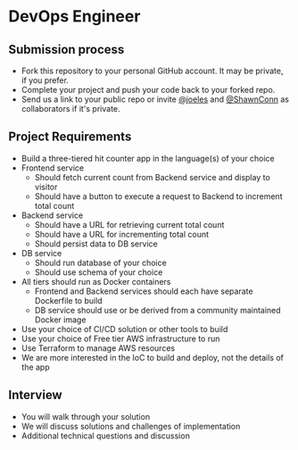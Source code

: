 
# DevOps Engineer

## Submission process
- Fork this repository to your personal GitHub account. It may be private, if you prefer.
- Complete your project and push your code back to your forked repo.
- Send us a link to your public repo or invite [@joeles](https://github.com/joeles) and [@ShawnConn](https://github.com/ShawnConn) as collaborators if it's private.

## Project Requirements

- Build a three-tiered hit counter app in the language(s) of your choice
- Frontend service 
    - Should fetch current count from Backend service and display to visitor
    - Should have a button to execute a request to Backend to increment total count
- Backend service 
    - Should have a URL for retrieving current total count
    - Should have a URL for incrementing total count
    - Should persist data to DB service
- DB service
    - Should run database of your choice
    - Should use schema of your choice
- All tiers should run as Docker containers
    - Frontend and Backend services should each have separate Dockerfile to build
    - DB service should use or be derived from a community maintained Docker image
- Use your choice of CI/CD solution or other tools to build 
- Use your choice of Free tier AWS infrastructure to run
- Use Terraform to manage AWS resources
- We are more interested in the IoC to build and deploy, not the details of the app

## Interview

- You will walk through your solution
- We will discuss solutions and challenges of implementation
- Additional technical questions and discussion
